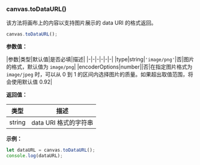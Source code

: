### canvas.toDataURL()

该方法将画布上的内容以支持图片展示的 data URI 的格式返回。

```js
canvas.toDataURL();
```

**参数值：**

|参数|类型|默认值|是否必填|描述|
|-|-|-|-|-|-|
|type|string|`'image/png'`|否|图片的格式，默认值为 `image/png`|
|encoderOptions|number||否|在指定图片格式为 `image/jpeg` 时，可以从 0 到 1 的区间内选择图片的质量。如果超出取值范围，将会使用默认值 0.92|

**返回值：**

|类型|描述|
|-|-|
|string| data URI 格式的字符串|

**示例：**

```js
let dataURL = canvas.toDataURL();
console.log(dataURL);
```